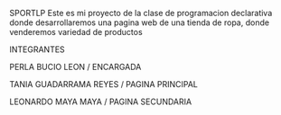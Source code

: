 SPORTLP
Este es mi proyecto de la clase de programacion declarativa donde desarrollaremos una pagina web de una tienda de ropa, donde venderemos variedad de productos 

INTEGRANTES

PERLA BUCIO LEON / ENCARGADA

TANIA GUADARRAMA REYES / PAGINA PRINCIPAL 

LEONARDO MAYA MAYA / PAGINA SECUNDARIA 



